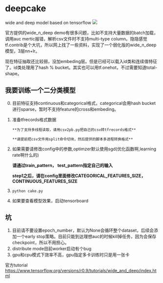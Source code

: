 # deepcake
wide and deep model based on tensorflow
![](https://www.tensorflow.org/versions/r0.9/images/wide_n_deep.svg)

官方提供的wide_n_deep demo有很多问题，比如不支持大量数据的batch加载，调用auc mertic报错，解析csv文件时不支持multi-type column。隐隐感觉tf.contrib是个大坑，所以网上找了一些资料，实现了一个弱化版的wide_n_deep模型，3层nn+lr。

现在特征抽取还比较弱，没加embeding层。但是已经可以载入id类和连续值特征了。id类处理用了hash % bucket。其实也可以用tf.onehot，不过需要知道total-shape。

## 我要训练一个二分类模型
0. 目前特征支持continuous和categorical格式，categorical会用hash bucket进行sparse，暂时不支持feature的cross和embeding。
1. 准备tfrecords格式数据

       **为了支持多线程读取，请用csv2pb.py把自己的csv转tfrecords格式**

       **请提前把csv文件用split命令切块，然后提供的脚本多进程转换格式**

2. 如果需要请修改config中的参数,optimzer默认使用sgd(优化函数啊,learning rate啊什么的)

      **请通过train_pattern， test_pattern指定自己的输入**
      
      **step1之后，请在config里面修改CATEGORICAL_FEATURES_SIZE，CONTINUOUS_FEATURES_SIZE**
      
3. ``` python cake.py ```
4. 如果要查看模型效果，启动tensorboard

## 坑

1. 目前请不要设置epoch_number，默认为None会循环整个dataset，后续会添加一个early stop策略。目前只能到达理想auc的时候kill掉任务，因为会保存checkpoint，所以不用担心。
2. distribute mode目前worker启动有个bug
3. gpu和cpu模式下效率不高，gpu指定多卡训练时只是用一张卡

官方tutorial
https://www.tensorflow.org/versions/r0.9/tutorials/wide_and_deep/index.html
